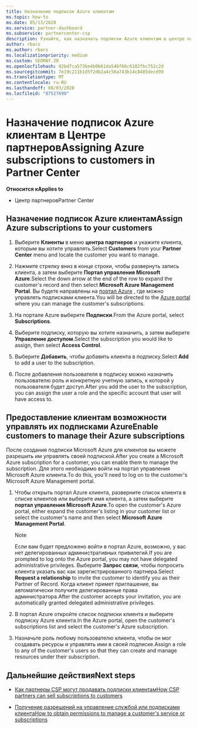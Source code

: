 ```yaml
---
title: Назначение подписок Azure клиентам
ms.topic: how-to
ms.date: 05/13/2020
ms.service: partner-dashboard
ms.subservice: partnercenter-csp
description: Узнайте, как назначать подписки Azure клиентам в центре партнеров и как разрешить клиентам управлять собственными подписками.
author: rbars
ms.author: rbars
ms.localizationpriority: medium
ms.custom: SEOMAY.20
ms.openlocfilehash: 02bd7ca573be4b0b61da546f66c6102fbc752c2d
ms.sourcegitcommit: 7e19c211b1d5f2db2a4c56a743b14c8485decd99
ms.translationtype: MT
ms.contentlocale: ru-RU
ms.lasthandoff: 08/03/2020
ms.locfileid: "87527690"
---
```

# <a name="assigning-azure-subscriptions-to-customers-in-partner-center"></a><span data-ttu-id="cbf79-103">Назначение подписок Azure клиентам в Центре партнеров</span><span class="sxs-lookup"><span data-stu-id="cbf79-103">Assigning Azure subscriptions to customers in Partner Center</span></span>

<span data-ttu-id="cbf79-104">**Относится к**</span><span class="sxs-lookup"><span data-stu-id="cbf79-104">**Applies to**</span></span>

- <span data-ttu-id="cbf79-105">Центр партнеров</span><span class="sxs-lookup"><span data-stu-id="cbf79-105">Partner Center</span></span>

## <a name="assign-azure-subscriptions-to-your-customers"></a><span data-ttu-id="cbf79-106">Назначение подписок Azure клиентам</span><span class="sxs-lookup"><span data-stu-id="cbf79-106">Assign Azure subscriptions to your customers</span></span>

1. <span data-ttu-id="cbf79-107">Выберите **Клиенты** в меню **центра партнеров** и укажите клиента, которым вы хотите управлять.</span><span class="sxs-lookup"><span data-stu-id="cbf79-107">Select **Customers** from your **Partner Center** menu and locate the customer you want to manage.</span></span>

2. <span data-ttu-id="cbf79-108">Нажмите стрелку вниз в конце строки, чтобы развернуть запись клиента, а затем выберите **Портал управления Microsoft Azure**.</span><span class="sxs-lookup"><span data-stu-id="cbf79-108">Select the down arrow at the end of the row to expand the customer's record and then select **Microsoft Azure Management Portal**.</span></span> <span data-ttu-id="cbf79-109">Вы будете направлены на [портал Azure](https://portal.azure.com/) , где можно управлять подписками клиента.</span><span class="sxs-lookup"><span data-stu-id="cbf79-109">You will be directed to the [Azure portal](https://portal.azure.com/) where you can manage the customer's subscriptions.</span></span>

3. <span data-ttu-id="cbf79-110">На портале Azure выберите **Подписки**.</span><span class="sxs-lookup"><span data-stu-id="cbf79-110">From the Azure portal, select **Subscriptions**.</span></span>

4. <span data-ttu-id="cbf79-111">Выберите подписку, которую вы хотите назначить, а затем выберите **Управление доступом**.</span><span class="sxs-lookup"><span data-stu-id="cbf79-111">Select the subscription you would like to assign, then select **Access Control**.</span></span>

5. <span data-ttu-id="cbf79-112">Выберите **Добавить**, чтобы добавить клиента в подписку.</span><span class="sxs-lookup"><span data-stu-id="cbf79-112">Select **Add** to add a user to the subscription.</span></span> 

6. <span data-ttu-id="cbf79-113">После добавления пользователя в подписку можно назначить пользователю роль и конкретную учетную запись, к которой у пользователя будет доступ.</span><span class="sxs-lookup"><span data-stu-id="cbf79-113">After you add the user to the subscription, you can assign the user a role and the specific account that user will have access to.</span></span>

## <a name="enable-customers-to-manage-their-azure-subscriptions"></a><span data-ttu-id="cbf79-114">Предоставление клиентам возможности управлять их подписками Azure</span><span class="sxs-lookup"><span data-stu-id="cbf79-114">Enable customers to manage their Azure subscriptions</span></span>

<span data-ttu-id="cbf79-115">После создания подписки Microsoft Azure для клиентов вы можете разрешить им управлять своей подпиской.</span><span class="sxs-lookup"><span data-stu-id="cbf79-115">After you create a Microsoft Azure subscription for a customer, you can enable them to manage the subscription.</span></span> <span data-ttu-id="cbf79-116">Для этого необходимо войти на портал управления Microsoft Azure клиента.</span><span class="sxs-lookup"><span data-stu-id="cbf79-116">To do this, you'll need to log on to the customer's Microsoft Azure Management portal.</span></span> 

1. <span data-ttu-id="cbf79-117">Чтобы открыть портал Azure клиента, разверните список клиента в списке клиентов или выберите имя клиента, а затем выберите **портал управления Microsoft Azure**.</span><span class="sxs-lookup"><span data-stu-id="cbf79-117">To open the customer's Azure portal, either expand the customer's listing in your customer list or select the customer's name and then select **Microsoft Azure Management Portal**.</span></span>

   > [!NOTE]  
   > <span data-ttu-id="cbf79-118">Если вам будет предложено войти в портал Azure, возможно, у вас нет делегированных административных привилегий.</span><span class="sxs-lookup"><span data-stu-id="cbf79-118">If you are prompted to log onto the Azure portal, you may not have delegated administrative privileges.</span></span> <span data-ttu-id="cbf79-119">Выберите **Запрос связи**, чтобы попросить клиента указать вас как зарегистрированного партнера.</span><span class="sxs-lookup"><span data-stu-id="cbf79-119">Select **Request a relationship** to invite the customer to identify you as their Partner of Record.</span></span> <span data-ttu-id="cbf79-120">Когда клиент примет приглашение, вы автоматически получите делегированные права администратора.</span><span class="sxs-lookup"><span data-stu-id="cbf79-120">After the customer accepts your invitation, you are automatically granted delegated administrative privileges.</span></span>

2. <span data-ttu-id="cbf79-121">В портал Azure откройте список подписки клиента и выберите подписку Azure клиента.</span><span class="sxs-lookup"><span data-stu-id="cbf79-121">In the Azure portal, open the customer's subscriptions list and select the customer's Azure subscription.</span></span>

3. <span data-ttu-id="cbf79-122">Назначьте роль любому пользователю клиента, чтобы он мог создавать ресурсы и управлять ими в своей подписке.</span><span class="sxs-lookup"><span data-stu-id="cbf79-122">Assign a role to any of the customer's users so that they can create and manage resources under their subscription.</span></span>

## <a name="next-steps"></a><span data-ttu-id="cbf79-123">Дальнейшие действия</span><span class="sxs-lookup"><span data-stu-id="cbf79-123">Next steps</span></span>

- [<span data-ttu-id="cbf79-124">Как партнеры CSP могут продавать подписки клиентам</span><span class="sxs-lookup"><span data-stu-id="cbf79-124">How CSP partners can sell subscriptions to customers</span></span>](customer-subscriptions.md)

- [<span data-ttu-id="cbf79-125">Получение разрешений на управление службой или подписками клиента</span><span class="sxs-lookup"><span data-stu-id="cbf79-125">How to obtain permissions to manage a customer's service or subscriptions</span></span>](customers-revoke-admin-privileges.md)
